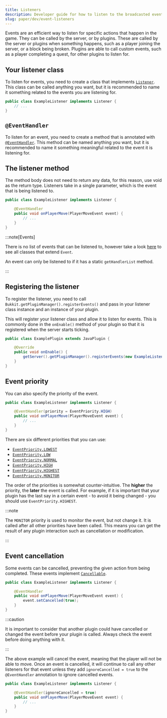 ```yaml
---
title: Listeners
description: Developer guide for how to listen to the broadcasted events.
slug: paper/dev/event-listeners
---
```


Events are an efficient way to listen for specific actions that happen in the game. They can be called by the server, or by plugins.
These are called by the server or plugins when something happens, such as a player joining the server, or a block being broken.
Plugins are able to call custom events, such as a player completing a quest, for other plugins to listen for.

## Your listener class

To listen for events, you need to create a class that implements [`Listener`](jd:paper:org.bukkit.event.Listener).
This class can be called anything you want, but it is recommended to name it something related to the events you are listening for.

```java title="ExampleListener.java"
public class ExampleListener implements Listener {
    // ...
}
```

## `@EventHandler`

To listen for an event, you need to create a method that is annotated with [`@EventHandler`](jd:paper:org.bukkit.event.EventHandler).
This method can be named anything you want, but it is recommended to name it something meaningful related to the event it is listening for.

## The listener method

The method body does not need to return any data, for this reason, use void as the return type.
Listeners take in a single parameter, which is the event that is being listened to.

```java title="ExampleListener.java"
public class ExampleListener implements Listener {

    @EventHandler
    public void onPlayerMove(PlayerMoveEvent event) {
        // ...
    }
}
```

:::note[Events]

There is no list of events that can be listened to, however take a
look [here](jd:paper:org.bukkit.event.Event)
to see all classes that extend `Event`.

An event can only be listened to if it has a static `getHandlerList` method.

:::

## Registering the listener

To register the listener, you need to call `Bukkit.getPluginManager().registerEvents()`
and pass in your listener class instance and an instance of your plugin.

This will register your listener class and allow it to listen for events.
This is commonly done in the `onEnable()` method of your plugin so that it is registered when the server starts ticking.

```java title="ExamplePlugin.java"
public class ExamplePlugin extends JavaPlugin {

    @Override
    public void onEnable() {
        getServer().getPluginManager().registerEvents(new ExampleListener(), this);
    }
}
```

## Event priority

You can also specify the priority of the event.

```java title="ExampleListener.java"
public class ExampleListener implements Listener {

    @EventHandler(priority = EventPriority.HIGH)
    public void onPlayerMove(PlayerMoveEvent event) {
        // ...
    }
}
```
There are six different priorities that you can use:
- [`EventPriority.LOWEST`](jd:paper:org.bukkit.event.EventPriority#LOWEST)
- [`EventPriority.LOW`](jd:paper:org.bukkit.event.EventPriority#LOW)
- [`EventPriority.NORMAL`](jd:paper:org.bukkit.event.EventPriority#NORMAL)
- [`EventPriority.HIGH`](jd:paper:org.bukkit.event.EventPriority#HIGH)
- [`EventPriority.HIGHEST`](jd:paper:org.bukkit.event.EventPriority#HIGHEST)
- [`EventPriority.MONITOR`](jd:paper:org.bukkit.event.EventPriority#MONITOR)

The order of the priorities is somewhat counter-intuitive. The **higher** the priority, the **later** the event is called.
For example, if it is important that your plugin has the last say in a certain event - to avoid it being changed - you
should use `EventPriority.HIGHEST`.

:::note

The `MONITOR` priority is used to monitor the event, but not change it. It is called after all other priorities have been called.
This means you can get the result of any plugin interaction such as cancellation or modification.

:::

## Event cancellation

Some events can be cancelled, preventing the given action from being completed.
These events implement [`Cancellable`](jd:paper:org.bukkit.event.Cancellable).

```java title="ExampleListener.java"
public class ExampleListener implements Listener {

    @EventHandler
    public void onPlayerMove(PlayerMoveEvent event) {
        event.setCancelled(true);
    }
}
```

:::caution

It is important to consider that another plugin could have cancelled or changed the event before your plugin is called.
Always check the event before doing anything with it.

:::

The above example will cancel the event, meaning that the player will not be able to move.
Once an event is cancelled, it will continue to call any other listeners for that event unless they add
`ignoreCancelled = true` to the `@EventHandler` annotation to ignore cancelled events.

```java title="ExampleListener.java"
public class ExampleListener implements Listener {

    @EventHandler(ignoreCancelled = true)
    public void onPlayerMove(PlayerMoveEvent event) {
        // ...
    }
}
```
